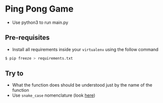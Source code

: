 # Ping Pong Game

- Use python3 to run main.py

## Pre-requisites
- Install all requirements inside your `virtualenv` using the follow command
``` bash
$ pip freeze > requirements.txt
```


## Try to
- What the function does should be understood just by the name of the function
- Use `snake_case` nomenclature (look [here](https://en.wikipedia.org/wiki/Snake_case))
